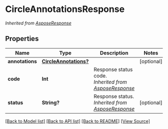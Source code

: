 # CircleAnnotationsResponse


*Inherited from [AsposeResponse](AsposeResponse.md)*
## Properties
Name | Type | Description | Notes
------------ | ------------- | ------------- | -------------
**annotations** | [**CircleAnnotations?**](CircleAnnotations.md) |  | [optional]
**code** | **Int** | Response status code.<br />*Inherited from [AsposeResponse](AsposeResponse.md)* | 
**status** | **String?** | Response status.<br />*Inherited from [AsposeResponse](AsposeResponse.md)* | [optional]

[[Back to Model list]](../README.md#documentation-for-models) [[Back to API list]](../README.md#documentation-for-api-endpoints) [[Back to README]](../README.md) [[View Source]](../src/models/CircleAnnotationsResponse.ts)

